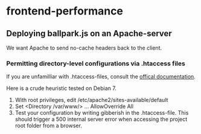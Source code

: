 frontend-performance
====================

## Deploying ballpark.js on an Apache-server 

We want Apache to send no-cache headers back to the client.

### Permitting directory-level configurations via .htaccess files

If you are unfamilliar with .htaccess-files, consult the [offical documentation](http://httpd.apache.org/docs/current/howto/htaccess.html).

Here is a crude heuristic tested on Debian 7. 

1. With root privileges, edit /etc/apache2/sites-available/default
2. Set 
	<Directory /var/www/>
    ...
    AllowOverride All
3. Test your configuration by writing gibberish in the .htaccess-file. This should trigger a 500 internal server error when accessing the project root folder from a browser.
